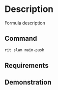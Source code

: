 # Description

Formula description

## Command

```bash
rit slam main-push
```

## Requirements

## Demonstration
